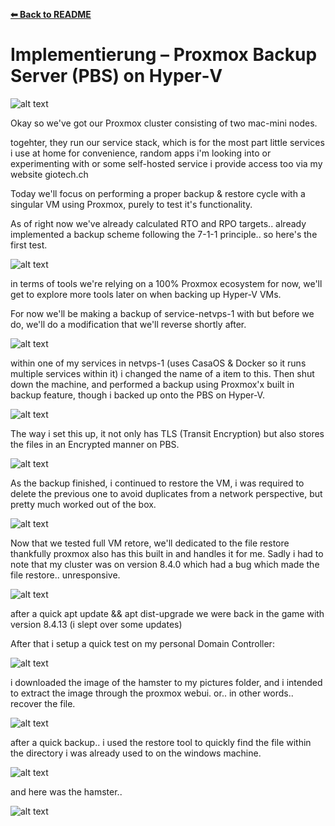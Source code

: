 **[⬅ Back to README](/README.md)**

# Implementierung – Proxmox Backup Server (PBS) on Hyper‑V

![alt text](image-1.png)

Okay so we've got our Proxmox cluster consisting of two mac-mini nodes.

togehter, they run our service stack, which is for the most part little services i use at home for convenience, random apps i'm looking into or experimenting with or some self-hosted service i provide access too via my website giotech.ch

Today we'll focus on performing a proper backup & restore cycle with a singular VM using Proxmox, purely to test it's functionality.

As of right now we've already calculated RTO and RPO targets.. already implemented a backup scheme following the 7-1-1 principle.. so here's the first test.

![alt text](image-3.png)

in terms of tools we're relying on a 100% Proxmox ecosystem for now, we'll get to explore more tools later on when backing up Hyper-V VMs.

For now we'll be making a backup of service-netvps-1 with but before we do, we'll do a modification that we'll reverse shortly after.

![alt text](image-4.png)

within one of my services in netvps-1 (uses CasaOS & Docker so it runs multiple services within it) i changed the name of a item to this. Then shut down the machine, and performed a backup using Proxmox'x built in backup feature, though i backed up onto the PBS on Hyper-V.

![alt text](image-5.png)

The way i set this up, it not only has TLS (Transit Encryption) but also stores the files in an Encrypted manner on PBS.

![alt text](image-7.png)

As the backup finished, i continued to restore the VM, i was required to delete the previous one to avoid duplicates from a network perspective, but pretty much worked out of the box.

![alt text](image-8.png)


Now that we tested full VM retore, we'll dedicated to the file restore thankfully proxmox also has this built in and handles it for me. Sadly i had to note that my cluster was on version 8.4.0 which had a bug which made the file restore.. unresponsive.

![alt text](image-9.png)

after a quick apt update && apt dist-upgrade we were back in the game with version 8.4.13 (i slept over some updates)


After that i setup a quick test on my personal Domain Controller:

![alt text](image-10.png)

i downloaded the image of the hamster to my pictures folder, and i intended to extract the image through the proxmox webui. or.. in other words.. recover the file.

![alt text](image-11.png)

after a quick backup.. i used the restore tool to quickly find the file within the directory i was already used to on the windows machine.

![alt text](image-12.png)


and here was the hamster..

![alt text](image-13.png)